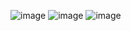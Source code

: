 ![image](https://github.com/polyyBa/Software_Engineering/assets/144797777/d5a58756-26e3-4662-ad37-060f66e3aebb)
![image](https://github.com/polyyBa/Software_Engineering/assets/144797777/6f53f874-58a0-4ced-983d-b352daa6404e)
![image](https://github.com/polyyBa/Software_Engineering/assets/144797777/72b9019d-ab45-44dc-86c1-df95c2c98afe)

